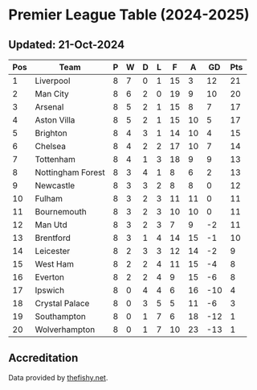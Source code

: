 # Premier League Table (2024-2025)
## Updated: 21-Oct-2024

| Pos | Team | P | W | D | L | F | A | GD | Pts |
| --- | --- | --- | --- | --- | --- | --- | --- | --- | --- |
| 1 | Liverpool | 8 | 7 | 0 | 1 | 15 | 3 | 12 | 21 |
| 2 | Man City | 8 | 6 | 2 | 0 | 19 | 9 | 10 | 20 |
| 3 | Arsenal | 8 | 5 | 2 | 1 | 15 | 8 | 7 | 17 |
| 4 | Aston Villa | 8 | 5 | 2 | 1 | 15 | 10 | 5 | 17 |
| 5 | Brighton | 8 | 4 | 3 | 1 | 14 | 10 | 4 | 15 |
| 6 | Chelsea | 8 | 4 | 2 | 2 | 17 | 10 | 7 | 14 |
| 7 | Tottenham | 8 | 4 | 1 | 3 | 18 | 9 | 9 | 13 |
| 8 | Nottingham Forest | 8 | 3 | 4 | 1 | 8 | 6 | 2 | 13 |
| 9 | Newcastle | 8 | 3 | 3 | 2 | 8 | 8 | 0 | 12 |
| 10 | Fulham | 8 | 3 | 2 | 3 | 11 | 11 | 0 | 11 |
| 11 | Bournemouth | 8 | 3 | 2 | 3 | 10 | 10 | 0 | 11 |
| 12 | Man Utd | 8 | 3 | 2 | 3 | 7 | 9 | -2 | 11 |
| 13 | Brentford | 8 | 3 | 1 | 4 | 14 | 15 | -1 | 10 |
| 14 | Leicester | 8 | 2 | 3 | 3 | 12 | 14 | -2 | 9 |
| 15 | West Ham | 8 | 2 | 2 | 4 | 11 | 15 | -4 | 8 |
| 16 | Everton | 8 | 2 | 2 | 4 | 9 | 15 | -6 | 8 |
| 17 | Ipswich | 8 | 0 | 4 | 4 | 6 | 16 | -10 | 4 |
| 18 | Crystal Palace | 8 | 0 | 3 | 5 | 5 | 11 | -6 | 3 |
| 19 | Southampton | 8 | 0 | 1 | 7 | 6 | 18 | -12 | 1 |
| 20 | Wolverhampton | 8 | 0 | 1 | 7 | 10 | 23 | -13 | 1 |

## Accreditation 

Data provided by [thefishy.net](https://www.thefishy.net/).
